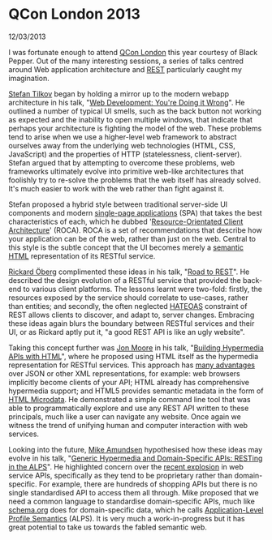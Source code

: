 # QCon London 2013

12/03/2013

I was fortunate enough to attend [QCon London](http://qconlondon.com/) this year courtesy of Black Pepper. Out of the many interesting sessions, a series of talks centred around Web application architecture and [REST](http://en.wikipedia.org/wiki/Representational_state_transfer) particularly caught my imagination.

[Stefan Tilkov](https://twitter.com/stilkov) began by holding a mirror up to the modern webapp architecture in his talk, "[Web Development: You're Doing it Wrong](http://www.infoq.com/presentations/web-development-techniques)". He outlined a number of typical UI smells, such as the back button not working as expected and the inability to open multiple windows, that indicate that perhaps your architecture is fighting the model of the web. These problems tend to arise when we use a higher-level web framework to abstract ourselves away from the underlying web technologies (HTML, CSS, JavaScript) and the properties of HTTP (statelessness, client-server). Stefan argued that by attempting to overcome these problems, web frameworks ultimately evolve into primitive web-like architectures that foolishly try to re-solve the problems that the web itself has already solved. It's much easier to work with the web rather than fight against it.

Stefan proposed a hybrid style between traditional server-side UI components and modern [single-page applications](http://en.wikipedia.org/wiki/Single-page_application) (SPA) that takes the best characteristics of each, which he dubbed '[Resource-Orientated Client Architecture](http://roca-style.org/)' (ROCA). ROCA is a set of recommendations that describe how your application can be of the web, rather than just on the web. Central to this style is the subtle concept that the UI becomes merely a [semantic HTML](http://en.wikipedia.org/wiki/Semantic_HTML) representation of its RESTful service.

[Rickard Öberg](https://twitter.com/rickardoberg) complimented these ideas in his talk, "[Road to REST](http://www.infoq.com/presentations/REST-API-HATEOAS)". He described the design evolution of a RESTful service that provided the back-end to various client platforms. The lessons learnt were two-fold: firstly, the resources exposed by the service should correlate to use-cases, rather than entities; and secondly, the often neglected [HATEOAS](http://en.wikipedia.org/wiki/HATEOAS) constraint of REST allows clients to discover, and adapt to, server changes. Embracing these ideas again blurs the boundary between RESTful services and their UI, or as Rickard aptly put it, "a good REST API is like an ugly website".

Taking this concept further was [Jon Moore](https://twitter.com/jon_moore) in his talk, "[Building Hypermedia APIs with HTML](http://www.infoq.com/presentations/web-api-html)", where he proposed using HTML itself as the hypermedia representation for RESTful services. This approach has [many advantages](http://codeartisan.blogspot.co.uk/2012/07/using-html-as-media-type-for-your-api.html) over JSON or other XML representations, for example: web browsers implicitly become clients of your API; HTML already has comprehensive hypermedia support; and HTML5 provides semantic metadata in the form of [HTML Microdata](http://en.wikipedia.org/wiki/Microdata_(HTML)). He demonstrated a simple command line tool that was able to programmatically explore and use any REST API written to these principals, much like a user can navigate any website. Once again we witness the trend of unifying human and computer interaction with web services.

Looking into the future, [Mike Amundsen](https://twitter.com/mamund) hypothesised how these ideas may evolve in his talk, "[Generic Hypermedia and Domain-Specific APIs: RESTing in the ALPS](http://www.infoq.com/presentations/web-api-alps)". He highlighted concern over the [recent explosion](http://www.programmableweb.com/apis/directory) in web service APIs, specifically as they tend to be proprietary rather than domain-specific. For example, there are hundreds of shopping APIs but there is no single standardised API to access them all through. Mike proposed that we need a common language to standardise domain-specific APIs, much like [schema.org](http://schema.org/) does for domain-specific data, which he calls [Application-Level Profile Semantics](http://amundsen.com/hypermedia/profiles/) (ALPS). It is very much a work-in-progress but it has great potential to take us towards the fabled semantic web.
